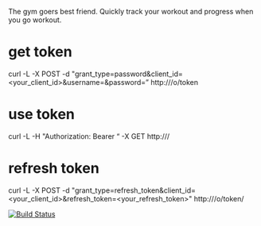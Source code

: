 The gym goers best friend. Quickly track your workout and progress when you go workout.

get token
=========
curl -L -X POST -d "grant_type=password&client_id=<your_client_id>&username=<username>&password=<password>” http://<url>/o/token 

use token
=========
curl -L -H "Authorization: Bearer <token>“ -X GET http://<url>/<endpoint>

refresh token
=============
curl -L -X POST -d "grant_type=refresh_token&client_id=<your_client_id>&refresh_token=<your_refresh_token>" http://<url>/o/token/


[![Build Status](https://semaphoreci.com/api/v1/projects/12d10e5f-41fe-4596-aad9-e7934b2612b4/645193/shields_badge.svg)](https://semaphoreci.com/ashtonpaul/gymmate)